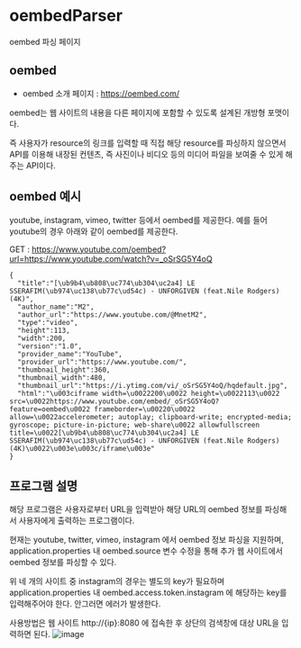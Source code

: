 # oembedParser
oembed 파싱 페이지

## oembed

* oembed 소개 페이지 : https://oembed.com/

oembed는 웹 사이트의 내용을 다른 페이지에 포함할 수 있도록 설계된 개방형 포맷이다.

즉 사용자가 resource의 링크를 입력할 때 직접 해당 resource를 파싱하지 않으면서 API를 이용해 내장된 컨텐츠, 즉 사진이나 비디오 등의 미디어 파일을 보여줄 수 있게 해주는 API이다.


## oembed 예시

youtube, instagram, vimeo, twitter 등에서 oembed를 제공한다.
예를 들어 youtube의 경우 아래와 같이 oembed를 제공한다.

GET : https://www.youtube.com/oembed?url=https://www.youtube.com/watch?v=_oSrSG5Y4oQ
```
{
  "title":"[\ub9b4\ub808\uc774\ub304\uc2a4] LE SSERAFIM(\ub974\uc138\ub77c\ud54c) - UNFORGIVEN (feat.Nile Rodgers) (4K)",
  "author_name":"M2",
  "author_url":"https://www.youtube.com/@MnetM2",
  "type":"video",
  "height":113,
  "width":200,
  "version":"1.0",
  "provider_name":"YouTube",
  "provider_url":"https://www.youtube.com/",
  "thumbnail_height":360,
  "thumbnail_width":480,
  "thumbnail_url":"https://i.ytimg.com/vi/_oSrSG5Y4oQ/hqdefault.jpg",
  "html":"\u003ciframe width=\u0022200\u0022 height=\u0022113\u0022 src=\u0022https://www.youtube.com/embed/_oSrSG5Y4oQ?feature=oembed\u0022 frameborder=\u00220\u0022 allow=\u0022accelerometer; autoplay; clipboard-write; encrypted-media; gyroscope; picture-in-picture; web-share\u0022 allowfullscreen title=\u0022[\ub9b4\ub808\uc774\ub304\uc2a4] LE SSERAFIM(\ub974\uc138\ub77c\ud54c) - UNFORGIVEN (feat.Nile Rodgers) (4K)\u0022\u003e\u003c/iframe\u003e"
}
```

## 프로그램 설명

해당 프로그램은 사용자로부터 URL을 입력받아 해당 URL의 oembed 정보를 파싱해서 사용자에게 출력하는 프로그램이다.

현재는 youtube, twitter, vimeo, instagram 에서 oembed 정보 파싱을 지원하며, application.properties 내 oembed.source 변수 수정을 통해 추가 웹 사이트에서 oembed 정보를 파싱할 수 있다.

위 네 개의 사이트 중 instagram의 경우는 별도의 key가 필요하며 application.properties 내 oembed.access.token.instagram 에 해당하는 key를 입력해주어야 한다. 안그러면 에러가 발생한다.

사용방법은 웹 사이트 http://{ip}:8080 에 접속한 후 상단의 검색창에 대상 URL을 입력하면 된다.
![image](https://github.com/123okk2/oembedParser/assets/51351974/a2aa644a-726f-441d-942d-1560dec45b13)

